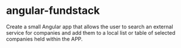 # angular-fundstack
Create a small Angular app that allows the user to search an external service for companies and add them to a local list or table of selected companies held within the APP.
